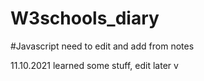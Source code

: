 # W3schools_diary

#Javascript
need to edit and add from notes


11.10.2021 learned some stuff, edit later
v

